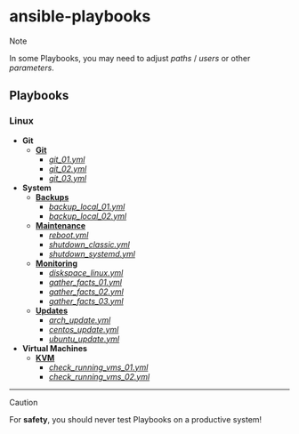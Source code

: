 # ansible-playbooks

> [!NOTE]
> In some Playbooks, you may need to adjust *paths* / *users* or other *parameters*.
## Playbooks
### Linux
- **Git**
  - **[Git](https://github.com/mrtoadie/ansible-playbooks/tree/main/git)**
    - *[git_01.yml]()*
    - *[git_02.yml]()*
    - *[git_03.yml]()*
- **System**
  - **[Backups]()**
    - *[backup_local_01.yml]()*
    - *[backup_local_02.yml]()*
  - **[Maintenance]()**
    - *[reboot.yml]()*
    - *[shutdown_classic.yml]()*
    - *[shutdown_systemd.yml]()*
  - **[Monitoring]()**
    - *[diskspace_linux.yml]()*
    - *[gather_facts_01.yml]()*
    - *[gather_facts_02.yml]()*
    - *[gather_facts_03.yml]()*
  - **[Updates]()**
    - *[arch_update.yml]()*
    - *[centos_update.yml]()*
    - *[ubuntu_update.yml]()*
- **Virtual Machines**
  - **[KVM]()**
    - *[check_running_vms_01.yml]()*
    - *[check_running_vms_02.yml]()*
---

> [!CAUTION]
> For **safety**, you should never test Playbooks on a productive system!